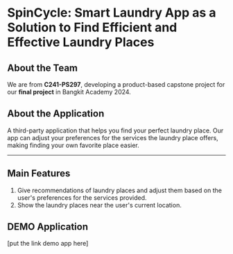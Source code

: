 # SpinCycle: Smart Laundry App as a Solution to Find Efficient and Effective Laundry Places

## About the Team
We are from **C241-PS297**, developing a product-based capstone project for our **final project** in Bangkit Academy 2024.

## About the Application
A third-party application that helps you find your perfect laundry place. 
Our app can adjust your preferences for the services the laundry place offers, making finding your own favorite place easier.

<hr>

## Main Features
1. Give recommendations of laundry places and adjust them based on the user's preferences for the services provided.
2. Show the laundry places near the user's current location.


## DEMO Application
[put the link demo app here]
